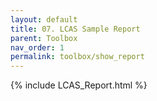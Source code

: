 ```yaml
---
layout: default
title: 07. LCAS Sample Report
parent: Toolbox
nav_order: 1
permalink: toolbox/show_report
---
```




{% include LCAS_Report.html %}